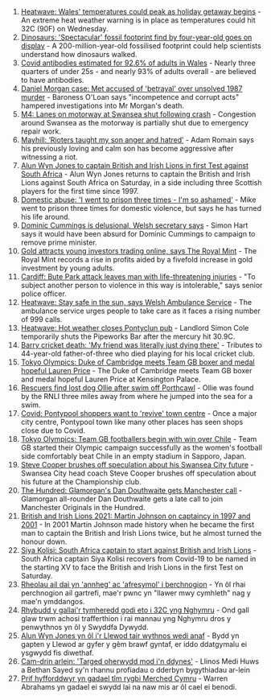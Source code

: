 1. [Heatwave: Wales' temperatures could peak as holiday getaway begins](https://www.bbc.co.uk/news/uk-wales-57892927) - An extreme heat weather warning is in place as temperatures could hit 32C (90F) on Wednesday.
2. [Dinosaurs: 'Spectacular' fossil footprint find by four-year-old goes on display](https://www.bbc.co.uk/news/uk-wales-57910510) - A 200-million-year-old fossilised footprint could help scientists understand how dinosaurs walked.
3. [Covid antibodies estimated for 92.6% of adults in Wales](https://www.bbc.co.uk/news/uk-wales-57915167) - Nearly three quarters of under 25s - and nearly 93% of adults overall - are believed to have antibodies.
4. [Daniel Morgan case: Met accused of 'betrayal' over unsolved 1987 murder](https://www.bbc.co.uk/news/uk-57915752) - Baroness O'Loan says "incompetence and corrupt acts" hampered investigations into Mr Morgan's death.
5. [M4: Lanes on motorway at Swansea shut following crash](https://www.bbc.co.uk/news/uk-wales-57903438) - Congestion around Swansea as the motorway is partially shut due to emergency repair work.
6. [Mayhill: ‘Rioters taught my son anger and hatred’](https://www.bbc.co.uk/news/uk-wales-57907596) - Adam Romain says his previously loving and calm son has become aggressive after witnessing a riot.
7. [Alun Wyn Jones to captain British and Irish Lions in first Test against South Africa](https://www.bbc.co.uk/sport/rugby-union/57914574) - Alun Wyn Jones returns to captain the British and Irish Lions against South Africa on Saturday, in a side including three Scottish players for the first time since 1997.
8. [Domestic abuse: 'I went to prison three times - I'm so ashamed'](https://www.bbc.co.uk/news/uk-wales-57900940) - Mike went to prison three times for domestic violence, but says he has turned his life around.
9. [Dominic Cummings is delusional, Welsh secretary says](https://www.bbc.co.uk/news/uk-wales-politics-57915984) - Simon Hart says it would have been absurd for Dominic Cummings to campaign to remove prime minister.
10. [Gold attracts young investors trading online, says The Royal Mint](https://www.bbc.co.uk/news/business-57914322) - The Royal Mint records a rise in profits aided by a fivefold increase in gold investment by young adults.
11. [Cardiff: Bute Park attack leaves man with life-threatening injuries](https://www.bbc.co.uk/news/uk-wales-57900310) - "To subject another person to violence in this way is intolerable," says senior police officer.
12. [Heatwave: Stay safe in the sun, says Welsh Ambulance Service](https://www.bbc.co.uk/news/uk-wales-57910591) - The ambulance service urges people to take care as it faces a rising number of 999 calls.
13. [Heatwave: Hot weather closes Pontyclun pub](https://www.bbc.co.uk/news/uk-wales-57908735) - Landlord Simon Cole temporarily shuts the Pipeworks Bar after the mercury hit 30.9C.
14. [Barry cricket death: 'My friend was literally just dying there'](https://www.bbc.co.uk/news/uk-wales-57892928) - Tributes to 44-year-old father-of-three who died playing for his local cricket club.
15. [Tokyo Olympics: Duke of Cambridge meets Team GB boxer and medal hopeful Lauren Price](https://www.bbc.co.uk/sport/av/olympics/57876234) - The Duke of Cambridge meets Team GB boxer and medal hopeful Lauren Price at Kensington Palace.
16. [Rescuers find lost dog Ollie after swim off Porthcawl](https://www.bbc.co.uk/news/uk-wales-57880619) - Ollie was found by the RNLI three miles away from where he jumped into the sea for a swim.
17. [Covid: Pontypool shoppers want to 'revive' town centre](https://www.bbc.co.uk/news/uk-wales-57870128) - Once a major city centre, Pontypool town like many other places has seen shops close due to Covid.
18. [Tokyo Olympics: Team GB footballers begin with win over Chile](https://www.bbc.co.uk/sport/football/57905236) - Team GB started their Olympic campaign successfully as the women's football side comfortably beat Chile in an empty stadium in Sapporo, Japan.
19. [Steve Cooper brushes off speculation about his Swansea City future](https://www.bbc.co.uk/sport/football/57909724) - Swansea City head coach Steve Cooper brushes off speculation about his future at the Championship club.
20. [The Hundred: Glamorgan's Dan Douthwaite gets Manchester call](https://www.bbc.co.uk/sport/cricket/57900044) - Glamorgan all-rounder Dan Douthwaite gets a late call to join Manchester Originals in the Hundred.
21. [British and Irish Lions 2021: Martin Johnson on captaincy in 1997 and 2001](https://www.bbc.co.uk/sport/rugby-union/57889142) - In 2001 Martin Johnson made history when he became the first man to captain the British and Irish Lions twice, but he almost turned the honour down.
22. [Siya Kolisi: South Africa captain to start against British and Irish Lions](https://www.bbc.co.uk/sport/rugby-union/57881062) - South Africa captain Siya Kolisi recovers from Covid-19 to be named in the starting XV to face the British and Irish Lions in the first Test on Saturday.
23. [Rheolau ail dai yn 'annheg' ac 'afresymol' i berchnogion](https://www.bbc.co.uk/newyddion/57904467) - Yn ôl rhai perchnogion ail gartrefi, mae'r pwnc yn "llawer mwy cymhleth" nag y mae'n ymddangos.
24. [Rhybudd y gallai'r tymheredd godi eto i 32C yng Nghymru](https://www.bbc.co.uk/newyddion/57906840) - Ond gall glaw trwm achosi trafferthion i rai mannau yng Nghymru dros y penwythnos yn ôl y Swyddfa Dywydd.
25. [Alun Wyn Jones yn ôl i'r Llewod tair wythnos wedi anaf](https://www.bbc.co.uk/newyddion/57914954) - Bydd yn gapten y Llewod ar gyfer y gêm brawf gyntaf, er iddo ddatgymalu ei ysgwydd fis diwethaf.
26. [Cam-drin arlein: 'Targed oherwydd mod i'n ddynes'](https://www.bbc.co.uk/newyddion/57904833) - Llinos Medi Huws a Bethan Sayed sy'n rhannu profiadau o dderbyn bygythiadau ar-lein
27. [Prif hyfforddwyr yn gadael tîm rygbi Merched Cymru](https://www.bbc.co.uk/newyddion/57892737) - Warren Abrahams yn gadael ei swydd lai na naw mis ar ôl cael ei benodi.
